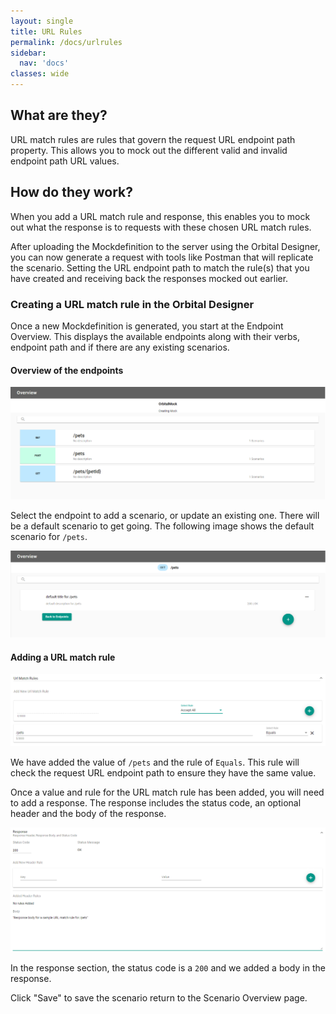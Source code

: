 ```yaml
---
layout: single
title: URL Rules
permalink: /docs/urlrules
sidebar:
  nav: 'docs'
classes: wide
---
```


## What are they?

URL match rules are rules that govern the request URL endpoint path property. This allows you to mock out the different
valid and invalid endpoint path URL values.

## How do they work?

When you add a URL match rule and response, this enables you to mock out what the response is to requests with
these chosen URL match rules.

After uploading the Mockdefinition to the server using the Orbital Designer, you can now generate a request with
tools like Postman that will replicate the scenario. Setting the URL endpoint path to match the rule(s) that you
have created and receiving back the responses mocked out earlier.

### Creating a URL match rule in the Orbital Designer

Once a new Mockdefinition is generated, you start at the Endpoint Overview. This displays the available endpoints
along with their verbs, endpoint path and if there are any existing scenarios.

#### Overview of the endpoints

![Endpoint Overview](../../../assets/images/orbital-ui/endpointoverview.png)

Select the endpoint to add a scenario, or update an existing one. There will be a default scenario to get going.
The following image shows the default scenario for `/pets`.

![Scenario Overview](../../../assets/images/orbital-ui/scenariooverview.png)

#### Adding a URL match rule

![URL Request Match - Request](../../../assets/images/request-match-rules/addingurlmatchrule.png)

We have added the value of `/pets` and the rule of `Equals`. This
rule will check the request URL endpoint path to ensure they have the same value.

Once a value and rule for the URL match rule has been added, you will need to add a response. The response
includes the status code, an optional header and the body of the response.

![URL Request Match - Response](../../../assets/images/request-match-rules/addingurlmatchruleresponse.png)

In the response section, the status code is a `200` and we added a body in the response.

Click "Save" to save the scenario return to the Scenario Overview page.
